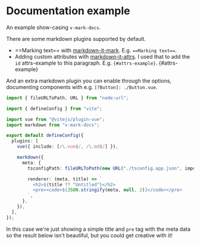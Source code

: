 # Documentation example

An example show-casing `v-mark-docs`.

There are some markdown plugins supported by default.

- ==Marking text== with [markdown-it-mark](https://github.com/markdown-it/markdown-it-mark). E.g. `==Marking text==`.
- Adding custom attributes with [markdown-it-attrs](https://github.com/arve0/markdown-it-attrs). I used that to add the `id` attrs-example to this paragraph. E.g. `{#attrs-example}`. {#attrs-example}

And an extra markdown plugin you can enable through the options, documenting components with e.g. `[?Button]: ./Button.vue`.

```ts
import { fileURLToPath, URL } from "node:url";

import { defineConfig } from "vite";

import vue from "@vitejs/plugin-vue";
import markdown from "v-mark-docs";

export default defineConfig({
  plugins: [
    vue({ include: [/\.vue$/, /\.md$/] }),

    markdown({
      meta: {
        tsconfigPath: fileURLToPath(new URL("./tsconfig.app.json", import.meta.url)),

        renderer: (meta, title) => `
          <h2>${title ?? "Untitled"}</h2>
          <pre><code>${JSON.stringify(meta, null, 2)}</code></pre>
        `,
      },
    }),
  ],
});
```

In this case we're just showing a simple title and `pre` tag with the meta data so the result below isn't beautiful, but you could get creative with it!

[?Button]: ./Button.vue
